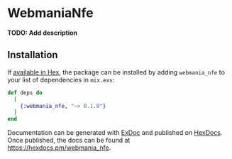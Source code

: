 # WebmaniaNfe

**TODO: Add description**

## Installation

If [available in Hex](https://hex.pm/docs/publish), the package can be installed
by adding `webmania_nfe` to your list of dependencies in `mix.exs`:

```elixir
def deps do
  [
    {:webmania_nfe, "~> 0.1.0"}
  ]
end
```

Documentation can be generated with [ExDoc](https://github.com/elixir-lang/ex_doc)
and published on [HexDocs](https://hexdocs.pm). Once published, the docs can
be found at <https://hexdocs.pm/webmania_nfe>.

